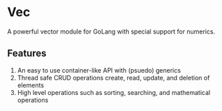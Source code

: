 # Vec

A powerful vector module for GoLang with special support for numerics.

## Features

1. An easy to use container-like API with (psuedo) generics
2. Thread safe CRUD operations create, read, update, and deletion of elements
3. High level operations such as sorting, searching, and mathematical operations

